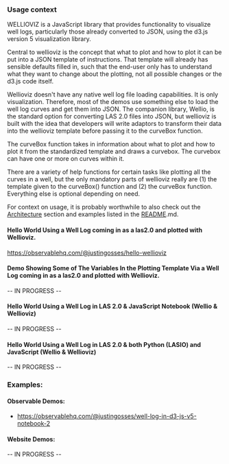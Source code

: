 ### Usage context

WELLIOVIZ is a JavaScript library that provides functionality to visualize well logs, particularly those already converted to JSON, using the d3.js version 5 visualization library.

Central to wellioviz is the concept that what to plot and how to plot it can be put into a JSON template of instructions. That template will already has sensible defaults filled in, such that the end-user only has to understand what they want to change about the plotting, not all possible changes or the d3.js code itself.

Wellioviz doesn't have any native well log file loading capabilities. It is only visualization. Therefore, most of the demos use something else to load the well log curves and get them into JSON. The companion library, Wellio, is the standard option for converting LAS 2.0 files into JSON, but wellioviz is built with the idea that developers will write adaptors to transform their data into the wellioviz template before passing it to the curveBox function.

The curveBox function takes in information about what to plot and how to plot it from the standardized template and draws a curvebox. The curvebox can have one or more on curves within it. 

There are a variety of help functions for certain tasks like plotting all the curves in a well, but the only mandatory parts of wellioviz really are (1) the template given to the curveBox() function and (2) the curveBox function. Everything else is optional depending on need. 

For context on usage, it is probably worthwhile to also check out the <a href="https://github.com/JustinGOSSES/wellioviz/blob/master/docs/ARCHITECTURE.MD">Architecture</a> section and examples listed in the <a href="https://github.com/JustinGOSSES/wellioviz/blob/master/README.md">README</a>.md.

#### Hello World Using a Well Log coming in as a las2.0 and plotted with Wellioviz.
https://observablehq.com/@justingosses/hello-wellioviz

#### Demo Showing Some of The Variables In the Plotting Template Via a Well Log coming in as a las2.0 and plotted with Wellioviz.
-- IN PROGRESS --

#### Hello World Using a Well Log in LAS 2.0 & JavaScript Notebook  (Wellio & Wellioviz)
-- IN PROGRESS --

#### Hello World Using a Well Log in LAS 2.0 & both Python (LASIO) and JavaScript (Wellio & Wellioviz)
-- IN PROGRESS --

### Examples:
#### Observable Demos:
- <a href="https://observablehq.com/@justingosses/well-log-in-d3-js-v5-notebook-2">https://observablehq.com/@justingosses/well-log-in-d3-js-v5-notebook-2</a>
#### Website Demos:
-- IN PROGRESS --
